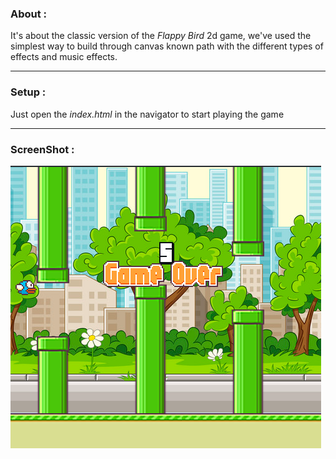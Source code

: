 ### About :

It's about the classic version of the _Flappy Bird_ 2d game, we've used the simplest way to build through canvas known path
 with the different types of effects and music effects.

---
### Setup :

Just open the _index.html_ in the navigator to start playing the game

---
### ScreenShot :

![](readme_media/flappyBird2.png)